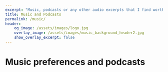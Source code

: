 ```yaml
---
excerpt: "Music, podcasts or any other audio excerpts that I find worth mentioning."
title: Music and Podcasts
permalink: /music/
header:
    og_image: /assets/images/logo.jpg
    overlay_image: /assets/images/music_background_header2.jpg
    show_overlay_excerpt: false
---
```

# Music preferences and podcasts
